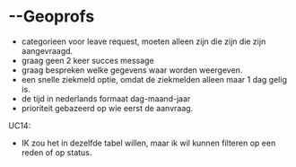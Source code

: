 # --Geoprofs

- categorieen voor leave request, moeten alleen zijn die zijn die zijn aangevraagd.
- graag geen 2 keer succes message
- graag bespreken welke gegevens waar worden weergeven.
- een snelle ziekmeld optie, omdat de ziekmelden alleen maar 1 dag gelig is.
- de tijd in nederlands formaat dag-maand-jaar
- prioriteit gebazeerd op wie eerst de aanvraag.

UC14:
- IK zou het in dezelfde tabel willen, maar ik wil kunnen filteren op een reden of op status.
